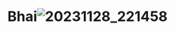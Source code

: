 # Bhai![20231128_221458](https://github.com/TeraLover-DA/Bhai/assets/152311461/bc05a678-dc06-480e-bd6b-c20bff0d3ad3)

